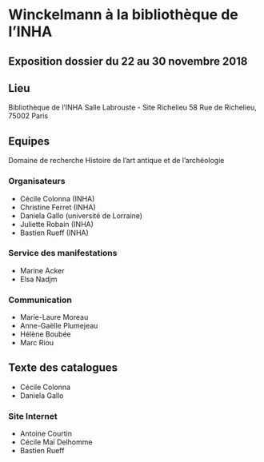 ﻿# Winckelmann à la bibliothèque de l’INHA
## Exposition dossier du 22 au 30 novembre 2018

## Lieu
Bibliothèque de l’INHA
Salle Labrouste - Site Richelieu
58 Rue de Richelieu, 75002 Paris

## Equipes
Domaine de recherche Histoire de l’art antique et de l’archéologie

### Organisateurs
* Cécile Colonna (INHA)
* Christine Ferret (INHA)
* Daniela Gallo (université de Lorraine)
* Juliette Robain (INHA)
* Bastien Rueff (INHA)

### Service des manifestations
* Marine Acker
* Elsa Nadjm

### Communication
* Marie-Laure Moreau
* Anne-Gaëlle Plumejeau
* Hélène Boubée
* Marc Riou

## Texte des catalogues
* Cécile Colonna
* Daniela Gallo

### Site Internet
* Antoine Courtin
* Cécile Maï Delhomme
* Bastien Rueff
